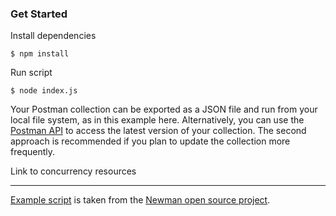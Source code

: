 ### Get Started
Install dependencies

    $ npm install

Run script   

    $ node index.js

Your Postman collection can be exported as a JSON file and run from your local file system, as in this example here. Alternatively, you can use the [Postman API](https://docs.api.getpostman.com/) to access the latest version of your collection. The second approach is recommended if you plan to update the collection more frequently.

Link to concurrency resources

---
[Example script](https://github.com/postmanlabs/newman/blob/develop/examples/parallel-collection-runs.js) is taken from the [Newman open source project](https://github.com/postmanlabs/newman).